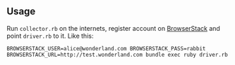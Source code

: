 Usage
-----

Run `collector.rb` on the internets, register account on [BrowserStack](http://www.browserstack.com/) and point `driver.rb` to it. Like this:

```
BROWSERSTACK_USER=alice@wonderland.com BROWSERSTACK_PASS=rabbit BROWSERSTACK_URL=http://test.wonderland.com bundle exec ruby driver.rb
```
